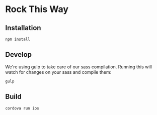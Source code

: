 # Rock This Way

## Installation
    npm install
    
## Develop
We're using gulp to take care of our sass compilation. Running this will watch for changes on your sass and compile them:

    gulp
    
## Build
    cordova run ios
   